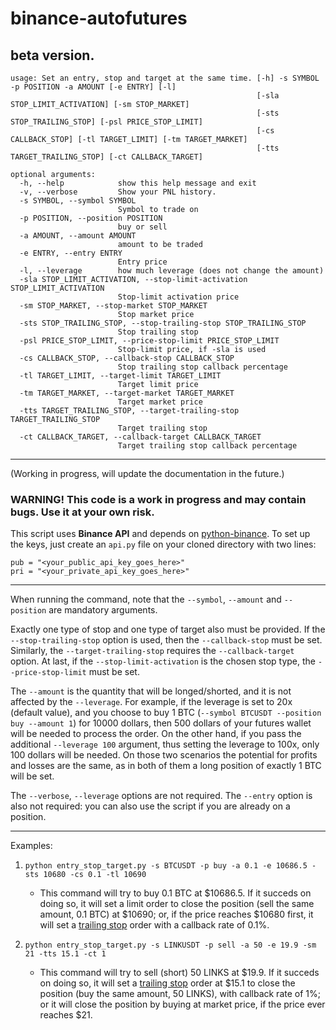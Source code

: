 # binance-autofutures
## beta version.

```
usage: Set an entry, stop and target at the same time. [-h] -s SYMBOL -p POSITION -a AMOUNT [-e ENTRY] [-l]
                                                       [-sla STOP_LIMIT_ACTIVATION] [-sm STOP_MARKET]
                                                       [-sts STOP_TRAILING_STOP] [-psl PRICE_STOP_LIMIT]
                                                       [-cs CALLBACK_STOP] [-tl TARGET_LIMIT] [-tm TARGET_MARKET]
                                                       [-tts TARGET_TRAILING_STOP] [-ct CALLBACK_TARGET]

optional arguments:
  -h, --help            show this help message and exit
  -v, --verbose         Show your PNL history.
  -s SYMBOL, --symbol SYMBOL
                        Symbol to trade on
  -p POSITION, --position POSITION
                        buy or sell
  -a AMOUNT, --amount AMOUNT
                        amount to be traded
  -e ENTRY, --entry ENTRY
                        Entry price
  -l, --leverage        how much leverage (does not change the amount)
  -sla STOP_LIMIT_ACTIVATION, --stop-limit-activation STOP_LIMIT_ACTIVATION
                        Stop-limit activation price
  -sm STOP_MARKET, --stop-market STOP_MARKET
                        Stop market price
  -sts STOP_TRAILING_STOP, --stop-trailing-stop STOP_TRAILING_STOP
                        Stop trailing stop
  -psl PRICE_STOP_LIMIT, --price-stop-limit PRICE_STOP_LIMIT
                        Stop-limit price, if -sla is used
  -cs CALLBACK_STOP, --callback-stop CALLBACK_STOP
                        Stop trailing stop callback percentage
  -tl TARGET_LIMIT, --target-limit TARGET_LIMIT
                        Target limit price
  -tm TARGET_MARKET, --target-market TARGET_MARKET
                        Target market price
  -tts TARGET_TRAILING_STOP, --target-trailing-stop TARGET_TRAILING_STOP
                        Target trailing stop
  -ct CALLBACK_TARGET, --callback-target CALLBACK_TARGET
                        Target trailing stop callback percentage
```
---

(Working in progress, will update the documentation in the future.)
### WARNING! This code is a work in progress and may contain bugs. Use it at your own risk.

This script uses **Binance API** and depends on [python-binance](https://github.com/sammchardy/python-binance). To set up the keys, just create an `api.py` file on your cloned directory with two lines:

```
pub = "<your_public_api_key_goes_here>"
pri = "<your_private_api_key_goes_here>"
```

---

When running the command, note that the `--symbol`, `--amount` and `--position` are mandatory arguments.

 Exactly one type of stop and one type of target also must be provided. If the `--stop-trailing-stop` option is used, then the `--callback-stop` must be set. Similarly, the `--target-trailing-stop` requires the `--callback-target` option. At last, if the `--stop-limit-activation` is the chosen stop type, the `--price-stop-limit` must be set.

The `--amount` is the quantity that will be longed/shorted, and it is not affected by the `--leverage`. For example, if the leverage is set to 20x (default value), and you choose to buy 1 BTC (`--symbol BTCUSDT --position buy --amount 1`) for 10000 dollars, then 500 dollars of your futures wallet will be needed to process the order. On the other hand, if you pass the additional `--leverage 100` argument, thus setting the leverage to 100x, only 100 dollars will be needed. On those two scenarios the potential for profits and losses are the same, as in both of them a long position of exactly 1 BTC will be set.


The `--verbose`, `--leverage` options are not required. The `--entry` option is also not required: you can also use the script if you are already on a position.

---

Examples: 
1. `python entry_stop_target.py -s BTCUSDT -p buy -a 0.1 -e 10686.5 -sts 10680 -cs 0.1 -tl 10690`

    * This command will try to buy 0.1 BTC at $10686.5. If it succeds on doing so, it will set a limit order to close the position (sell the same amount, 0.1 BTC) at $10690; or, if the price reaches $10680 first, it will set a [trailing stop](https://www.binance.com/en/support/faq/360042299292) order with a callback rate of 0.1%.

2. `python entry_stop_target.py -s LINKUSDT -p sell -a 50 -e 19.9 -sm 21 -tts 15.1 -ct 1`

    * This command will try to sell (short) 50 LINKS at $19.9. If it succeds on doing so, it will set a [trailing stop](https://www.binance.com/en/support/faq/360042299292) order at $15.1 to close the position (buy the same amount, 50 LINKS), with callback rate of 1%; or it will close the position by buying at market price, if the price ever reaches $21.


